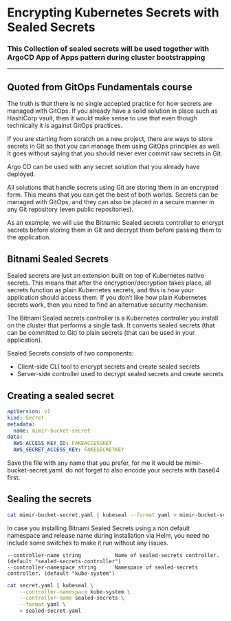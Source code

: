 # Encrypting Kubernetes Secrets with Sealed Secrets

### This Collection of sealed secrets will be used together with ArgoCD App of Apps pattern during cluster bootstrapping

---

## Quoted from GitOps Fundamentals course

The truth is that there is no single accepted practice for how secrets are managed with GitOps. If you already have a solid solution in place such as HashiCorp vault, then it would make sense to use that even though technically it is against GitOps practices.

If you are starting from scratch on a new project, there are ways to store secrets in Git so that you can manage them using GitOps principles as well. It goes without saying that you should never ever commit raw secrets in Git.

Argo CD can be used with any secret solution that you already have deployed.

All solutions that handle secrets using Git are storing them in an encrypted form. This means that you can get the best of both worlds. Secrets can be managed with GitOps, and they can also be placed in a secure manner in any Git repository (even public repositories).

As an example, we will use the Bitnamic Sealed secrets controller to encrypt secrets before storing them in Git and decrypt them before passing them to the application.

## Bitnami Sealed Secrets

Sealed secrets are just an extension built on top of Kubernetes native secrets. This means that after the encryption/decryption takes place, all secrets function as plain Kubernetes secrets, and this is how your application should access them. If you don’t like how plain Kubernetes secrets work, then you need to find an alternative security mechanism.

The Bitnami Sealed secrets controller is a Kubernetes controller you install on the cluster that performs a single task. It converts sealed secrets (that can be committed to Git) to plain secrets (that can be used in your application).

Sealed Secrets consists of two components:

- Client-side CLI tool to encrypt secrets and create sealed secrets
- Server-side controller used to decrypt sealed secrets and create secrets

## Creating a sealed secret

```yaml
apiVersion: v1
kind: Secret
metadata:
  name: mimir-bucket-secret
data:
  AWS_ACCESS_KEY_ID: FAKEACCESSKEY
  AWS_SECRET_ACCESS_KEY: FAKESECRETKEY
```

Save the file with any name that you prefer, for me it would be mimir-bucket-secret.yaml.
do not forget to also encode your secrets with base64 first.

## Sealing the secrets

```bash
cat mimir-bucket-secret.yaml | kubeseal --format yaml > mimir-bucket-secret-sealed.yaml
```

In case you installing Bitnami Sealed Secrets using a non default namespace and release name during installation via Helm, you need no include some switches to make it run without any issues.

    --controller-name string           Name of sealed-secrets controller. (default "sealed-secrets-controller")
    --controller-namespace string      Namespace of sealed-secrets controller. (default "kube-system")

```bash
cat secret.yaml | kubeseal \
    --controller-namespace kube-system \
    --controller-name sealed-secrets \
    --format yaml \
    > sealed-secret.yaml
```
